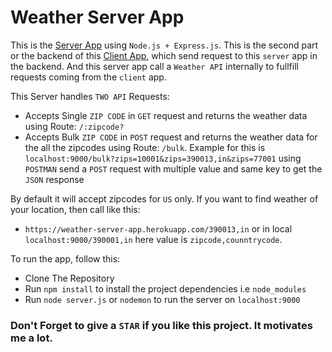 # Weather Server App

This is the [Server App](https://weather-server-app.herokuapp.com/) using `Node.js + Express.js`. This is the second part or the backend of this [Client App](http://weather-client-app.herokuapp.com/), which send request to this `server` app in the backend. And this server app call a `Weather API` internally to fullfill requests coming from the `client` app.

This Server handles `TWO API` Requests:
- Accepts Single `ZIP CODE` in `GET` request and returns the weather data using Route: `/:zipcode?`
- Accepts Bulk `ZIP CODE` in `POST` request and returns the weather data for the all the zipcodes using Route: `/bulk`.         Example for this is `localhost:9000/bulk?zips=10001&zips=390013,in&zips=77001` using `POSTMAN` send a `POST` request with multiple value and same key to get the `JSON` response

By default it will accept zipcodes for `US` only. If you want to find weather of your location, then call like this:
- `https://weather-server-app.herokuapp.com/390013,in` or in local `localhost:9000/390001,in` here value is `zipcode,counntrycode`.  
  
 
To run the app, follow this:
- Clone The Repository
- Run `npm install` to install the project dependencies i.e `node_modules`
- Run `node server.js` or `nodemon` to run the server on `localhost:9000`

### Don't Forget to give a `STAR` if you like this project. It motivates me a lot.
